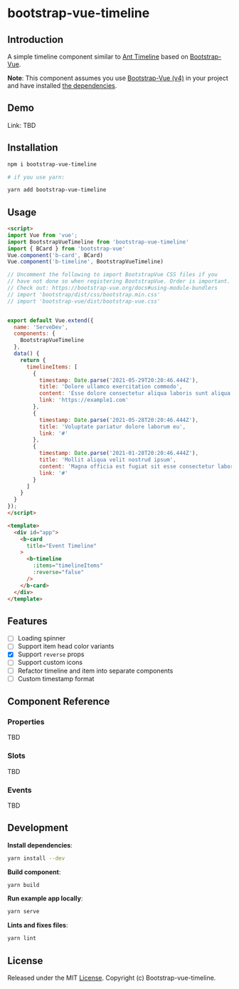# bootstrap-vue-timeline

## Introduction
A simple timeline component similar to [Ant Timeline](https://www.antdv.com/components/timeline/) based on [Bootstrap-Vue](https://bootstrap-vue.org/).

**Note**: This component assumes you use [Bootstrap-Vue (v4)](https://bootstrap-vue.org/) in your project and have installed [the dependencies](https://bootstrap-vue.org/docs).

## Demo

Link: TBD

## Installation

```bash
npm i bootstrap-vue-timeline

# if you use yarn:

yarn add bootstrap-vue-timeline
```

## Usage

```html
<script>
import Vue from 'vue';
import BootstrapVueTimeline from 'bootstrap-vue-timeline'
import { BCard } from 'bootstrap-vue'
Vue.component('b-card', BCard)
Vue.component('b-timeline', BootstrapVueTimeline)

// Uncomment the following to import BootstrapVue CSS files if you
// have not done so when registering BootstrapVue. Order is important.
// Check out: https://bootstrap-vue.org/docs#using-module-bundlers
// import 'bootstrap/dist/css/bootstrap.min.css'
// import 'bootstrap-vue/dist/bootstrap-vue.css'


export default Vue.extend({
  name: 'ServeDev',
  components: {
    BootstrapVueTimeline
  },
  data() {
    return {
      timelineItems: [
        {
          timestamp: Date.parse('2021-05-29T20:20:46.444Z'),
          title: 'Dolore ullamco exercitation commodo',
          content: 'Esse dolore consectetur aliqua laboris sunt aliqua do non.',
          link: 'https://example1.com'
        },
        {
          timestamp: Date.parse('2021-05-28T20:20:46.444Z'),
          title: 'Voluptate pariatur dolore laborum eu',
          link: '#'
        },
        {
          timestamp: Date.parse('2021-01-28T20:20:46.444Z'),
          title: 'Mollit aliqua velit nostrud ipsum',
          content: 'Magna officia est fugiat sit esse consectetur labore elit nulla duis consectetur. Et sit velit ad ipsum officia.',
          link: '#'
        }
      ]
    }
  }
});
</script>

<template>
  <div id="app">
    <b-card
      title="Event Timeline"
    >
      <b-timeline
        :items="timelineItems"
        :reverse="false"
      />
    </b-card>
  </div>
</template>
```

## Features
- [ ] Loading spinner
- [ ] Support item head color variants
- [x] Support `reverse` props
- [ ] Support custom icons
- [ ] Refactor timeline and item into separate components
- [ ] Custom timestamp format

## Component Reference
### Properties
TBD
### Slots
TBD
### Events
TBD

## Development

**Install dependencies**:
```bash
yarn install --dev
```

**Build component**:
```bash
yarn build
```

**Run example app locally**:
```bash
yarn serve
```

**Lints and fixes files**:
```bash
yarn lint
```

## License

Released under the MIT [License](./LICENSE). Copyright (c) Bootstrap-vue-timeline.